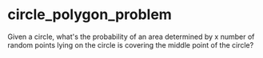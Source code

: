 # circle_polygon_problem
Given a circle, what's the probability of an area determined by x number of random points lying on the circle is covering the middle point of the circle?
